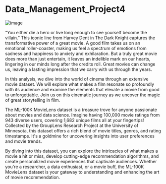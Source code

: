 # Data_Management_Project4

![image](https://github.com/radzmi/Data_Management_Project4/assets/152348714/b43fa938-27be-458c-8253-6d82db761545)

“You either die a hero or live long enough to see yourself become the villain.” This iconic line from Harvey Dent in The Dark Knight captures the transformative power of a great movie. A good film takes us on an emotional roller-coaster, making us feel a spectrum of emotions from sadness and happiness to anxiety and exhilaration. But a truly great movie does more than just entertain, it leaves an indelible mark on our hearts, lingering in our minds long after the credits roll. Great movies can change us, leaving a lasting impression that we carry with us through the years.

In this analysis, we dive into the world of cinema through an extensive movie dataset. We will explore what makes a film resonate so profoundly with its audience and examine the elements that elevate a movie from good to unforgettable. Join us on this cinematic journey as we uncover the magic of great storytelling in film.

The ML-100K MovieLens dataset is a treasure trove for anyone passionate about movies and data science. Imagine having 100,000 movie ratings from 943 diverse users, covering 1,682 unique films all at your fingertips! Collected by the GroupLens Research Project at the University of Minnesota, this dataset offers a rich blend of movie titles, genres, and rating timestamps. It's a goldmine for uncovering insights into user preferences and movie trends.

By diving into this dataset, you can explore the intricacies of what makes a movie a hit or miss, develop cutting-edge recommendation algorithms, and create personalized movie experiences that captivate audiences. Whether you're a researcher, a data enthusiast, or a movie buff, the ML-100K MovieLens dataset is your gateway to understanding and enhancing the art of movie recommendation.
